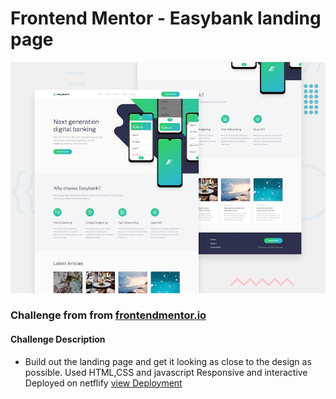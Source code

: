 # Frontend Mentor - Easybank landing page

![Design preview for the Easybank landing page coding challenge](./design/desktop-preview.jpg)

### Challenge from from [frontendmentor.io](https://www.frontendmentor.io/challenges/easybank-landing-page-WaUhkoDN)

#### Challenge Description
* Build out the landing page and get it looking as close to the design as possible.
Used HTML,CSS and javascript
Responsive and interactive
Deployed on netflify [view Deployment](https://64caabc10d98b914f393632b--scintillating-biscuit-c2d304.netlify.app)
